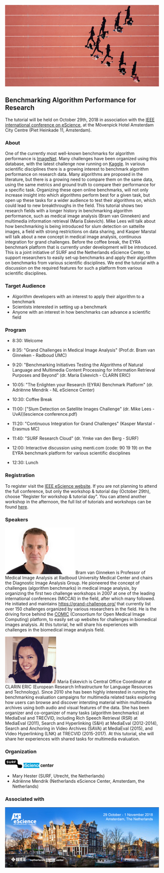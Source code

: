 
![steven-lelham-342930-unsplash.jpg](/steven-lelham-342930-unsplash.jpg)
## Benchmarking Algorithm Performance for Research
The tutorial will be held on October 29th, 2018 in association with the [IEEE international conference on eScience](https://www.escience2018.com/), at the Mövenpick Hotel Amsterdam City Centre (Piet Heinkade 11, Amsterdam). 

### About
One of the currently most well-known benchmarks for algorithm performance is [ImageNet](http://www.image-net.org/). Many challenges have been organized using this database, with the latest challenge now running on [Kaggle](https://www.kaggle.com/c/imagenet-object-localization-challenge). In various scientific disciplines there is a growing interest to benchmark algorithm performance on research data. Many algorithms are proposed in the literature, but there is a growing need to compare them on the same data, using the same metrics and ground truth to compare their performance for a specific task. Organizing these open online benchmarks, will not only increase insight into which algorithms perform best for a given task, but open up these tasks for a wider audience to test their algorithms on, which could lead to new breakthroughs in the field. This tutorial shows two research fields with a longer history in benchmarking algorithm performance, such as medical image analysis (Bram van Ginneken) and multimedia information retrieval (Maria Eskevich). Mike Lees will talk about how benchmarking is being introduced for slum detection on sattelite images, a field with strong restrictions on data sharing, and Kasper Marstal will talk about a new concept in medical image analysis, continuous integration for grand challenges. Before the coffee break, the EYRA benchmark platform that is currently under development will be introduced. This is a joint initiative of SURF and the Netherlands eScience Center, to support researchers to easily set-up benchmarks and apply their algorithm on benchmarks from various scientific disciplines. We end the tutorial with a discussion on the required features for such a platform from various scientific disciplines.     

### Target Audience
* Algorithm developers with an interest to apply their algorithm to a benchmark
* Scientists interested in setting up a benchmark
* Anyone with an interest in how benchmarks can advance a scientific field 

### Program

* 8:30: Welcome
* 8:35: "Grand Challenges in Medical Image Analysis" (Prof.dr. Bram van Ginneken - Radboud UMC)
* 9:20: "Benchmarking Initiatives Testing the Algorithms of Natural Language and Multimedia Content Processing for Information Retrieval Purposes and Beyond" (dr. Maria Eskevich - CLARIN ERIC)
* 10:05: "The Enlighten your Research (EYRA) Benchmark Platform" (dr. Adriënne Mendrik - NL eScience Center)
* 10:30: Coffee Break
* 11:00: ["Slum Detection on Satellite Images Challenge" (dr. Mike Lees - UvA)](escience conference.pdf)

* 11:20: "Continuous Integration for Grand Challenges" (Kasper Marstal - Erasmus MC)
* 11:40: "SURF Research Cloud" (dr. Ymke van den Berg - SURF)
* 12:00: Interactive discussion using menti.com (code: 90 19 19) on the EYRA benchmark platform for various scientific disciplines
* 12:30: Lunch

### Registration
To register visit the [IEEE eScience website](https://www.escience2018.com/page/419707). If you are not planning to attend the full conference, but only the workshop & tutorial day (October 29th), choose "Register for workshop & tutorial day". You can attend another workshop in the afternoon, the full list of tutorials and workshops can be found [here](https://www.escience2018.com/page/419754).

### Speakers

![Bram van Ginneken](/Bram_van_Ginneken2.jpg)
Bram van Ginneken is Professor of Medical Image Analysis at Radboud University Medical Center and chairs the Diagnostic Image Analysis Group. He pioneered the concept of challenges (algorithm benchmarks) in medical image analysis, by organizing the first two challenge workshops in 2007 at one of the leading international conferences (MICCAI) in the field, after which many followed. He initiated and maintains https://grand-challenge.org/ that currently list over 150 challenges organized by various researchers in the field. He is the driving force behind the [COMIC](https://grand-challenge.org/Create_your_own_challenge/) (Consortium for Open Medical Image Computing) platform, to easily set up websites for challenges in biomedical images analysis. At this tutorial, he will share his experiences with challenges in the biomedical image analysis field.

![Maria Eskevich](/Maria2.png)
Maria Eskevich is Central Office Coordinator at CLARIN ERIC (European Research Infrastructure for Language Resources and Technology). Since 2010 she has been highly interested in running the benchmarking evaluation campaigns for multimedia related tasks exploring how users can browse and discover intersting material within multimedia archives using both audio and visual features of the data. She has been organizer and co-organizer of many tasks (algorithm benchmarks) at MediaEval and TRECVID, including Rich Speech Retrieval (RSR) at MediaEval (2011), Search and Hyperlinking (S&H) at MediaEval (2012-2014), Search and Anchoring in Video Archives (SAVA) at MediaEval (2015), and Video Hyperlinking (LNK) at TRECVID (2015-2017). At this tutorial, she will share her experiences with shared tasks for multimedia evaluation.

### Organization

![Surf](/surf2.png) ![eScience](/escience2.png)
* Mary Hester (SURF, Utrecht, the Netherlands) 
* Adriënne Mendrik (Netherlands eScience Center, Amsterdam, the Netherlands) 

### Associated with

![IEEE eScience](/Header_IEEE_eScience2018_web500_v2.png)


 

